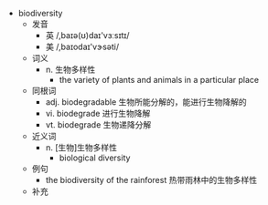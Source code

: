 - biodiversity
  - 发音
    - 英 /,baɪə(ʊ)daɪ'vɜːsɪtɪ/
    - 美 /,baɪodaɪ'vɝsəti/
  - 词义
    - n. 生物多样性
      - the variety of plants and animals in a particular place
  - 同根词
    - adj. biodegradable 生物所能分解的，能进行生物降解的
    - vi. biodegrade 进行生物降解
    - vt. biodegrade 生物递降分解
  - 近义词
    - n. [生物]生物多样性
      - biological diversity
  - 例句
    - the biodiversity of the rainforest 热带雨林中的生物多样性
  - 补充